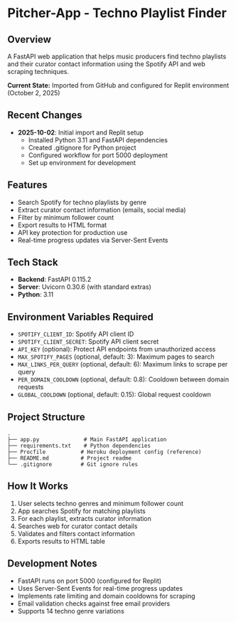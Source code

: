 # Pitcher-App - Techno Playlist Finder

## Overview
A FastAPI web application that helps music producers find techno playlists and their curator contact information using the Spotify API and web scraping techniques.

**Current State:** Imported from GitHub and configured for Replit environment (October 2, 2025)

## Recent Changes
- **2025-10-02**: Initial import and Replit setup
  - Installed Python 3.11 and FastAPI dependencies
  - Created .gitignore for Python project
  - Configured workflow for port 5000 deployment
  - Set up environment for development

## Features
- Search Spotify for techno playlists by genre
- Extract curator contact information (emails, social media)
- Filter by minimum follower count
- Export results to HTML format
- API key protection for production use
- Real-time progress updates via Server-Sent Events

## Tech Stack
- **Backend**: FastAPI 0.115.2
- **Server**: Uvicorn 0.30.6 (with standard extras)
- **Python**: 3.11

## Environment Variables Required
- `SPOTIFY_CLIENT_ID`: Spotify API client ID
- `SPOTIFY_CLIENT_SECRET`: Spotify API client secret
- `API_KEY` (optional): Protect API endpoints from unauthorized access
- `MAX_SPOTIFY_PAGES` (optional, default: 3): Maximum pages to search
- `MAX_LINKS_PER_QUERY` (optional, default: 6): Maximum links to scrape per query
- `PER_DOMAIN_COOLDOWN` (optional, default: 0.8): Cooldown between domain requests
- `GLOBAL_COOLDOWN` (optional, default: 0.15): Global request cooldown

## Project Structure
```
.
├── app.py              # Main FastAPI application
├── requirements.txt    # Python dependencies
├── Procfile           # Heroku deployment config (reference)
├── README.md          # Project readme
└── .gitignore         # Git ignore rules
```

## How It Works
1. User selects techno genres and minimum follower count
2. App searches Spotify for matching playlists
3. For each playlist, extracts curator information
4. Searches web for curator contact details
5. Validates and filters contact information
6. Exports results to HTML table

## Development Notes
- FastAPI runs on port 5000 (configured for Replit)
- Uses Server-Sent Events for real-time progress updates
- Implements rate limiting and domain cooldowns for scraping
- Email validation checks against free email providers
- Supports 14 techno genre variations
